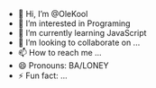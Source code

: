 - 👋 Hi, I’m @OleKool
- 👀 I’m interested in Programing
- 🌱 I’m currently learning JavaScript
- 💞️ I’m looking to collaborate on ...
- 📫 How to reach me ...
- 😄 Pronouns: BA/LONEY
- ⚡ Fun fact: ...

<!---
OleKool/OleKool is a ✨ special ✨ repository because its `README.md` (this file) appears on your GitHub profile.
You can click the Preview link to take a look at your changes.
--->

